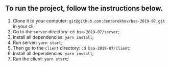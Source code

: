 ## To run the project, follow the instructions below.

1. Clone it to your computer: `git@github.com:denterekhov/bsa-2019-07.git` in your cli;
2. Go to the `server` directory: `cd bsa-2019-07/server`;
3. Install all dependencies: `yarn install`;
4. Run server: `yarn start`;
5. Then go to the `client` directory: `cd bsa-2019-07/client`;
6. Install all dependencies: `yarn install`;
7. Run the client: `yarn start`;
